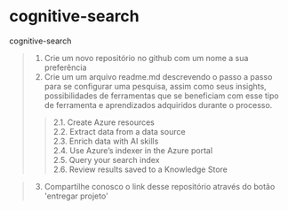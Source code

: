 # cognitive-search  
cognitive-search  

> 1. Crie um novo repositório no github com um nome a sua preferência  
> 2. Crie um um arquivo readme.md descrevendo o passo a passo para se configurar uma pesquisa, assim como seus insights, possibilidades de ferramentas que se beneficiam com esse tipo de ferramenta e aprendizados adquiridos durante o processo.  
>> 2.1. Create Azure resources  
> 2.2. Extract data from a data source  
> 2.3. Enrich data with AI skills  
> 2.4. Use Azure’s indexer in the Azure portal  
> 2.5. Query your search index  
> 2.6. Review results saved to a Knowledge Store  

> 3. Compartilhe conosco o link desse repositório através do botão 'entregar projeto'  

